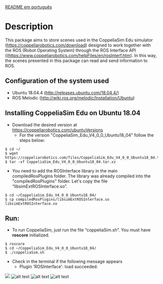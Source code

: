 [README em português](https://github.com/marco-teixeira/Scenes-ROS-CoppeliaSim/blob/master/README-pt.md)


Description
=================================

This package aims to store scenes used in the CoppeliaSim Edu simulator (https://coppeliarobotics.com/download) designed to work together with the ROS (Robot Operating System) through the ROS Interface API ((https://www.coppeliarobotics.com/helpFiles/en/rosInterf.htm). In this way, the scenes presented in this package can read and send information to ROS.

Configuration of the system used
--------------------------------

* Ubuntu 18.04.4 (http://releases.ubuntu.com/18.04.4/)
* ROS Melodic (http://wiki.ros.org/melodic/Installation/Ubuntu)



Installing CoppeliaSim Edu on Ubuntu 18.04
--------------------------------
* Download the desired version at https://coppeliarobotics.com/ubuntuVersions
  - For the version "CoppeliaSim_Edu_V4_0_0_Ubuntu18_04" follow the steps below:

```
$ cd ~/ 
$ wget https://coppeliarobotics.com/files/CoppeliaSim_Edu_V4_0_0_Ubuntu18_04.tar.xz 
$ tar -xf CoppeliaSim_Edu_V4_0_0_Ubuntu18_04.tar.xz 
```

* You need to add the ROSInterface library in the main compiledRosPlugins folder. The library was already compiled into the "compiledRosPlugins" folder. Let's copy the file “libsimExtROSInterface.so”.

```
$ cd ~/CoppeliaSim_Edu_V4_0_0_Ubuntu18_04/
$ cp compiledRosPlugins/libsimExtROSInterface.so libsimExtROSInterface.so
```

Run:
-------------------------------

* To run CoppeliaSim, just run the file “coppeliaSim.sh”. You must have **roscore** initialized.

```
$ roscore
$ cd ~/CoppeliaSim_Edu_V4_0_0_Ubuntu18_04/
$ ./coppeliaSim.sh
```

* Check in the terminal if the following message appears
  - Plugin 'ROSInterface': load succeeded.

![](https://github.com/marco-teixeira/Scenes-ROS-CoppeliaSim/blob/master/images/img1.png)
![alt text](https://github.com/marco-teixeira/Scenes-ROS-CoppeliaSim/blob/master/images/img2.png)
![alt text](https://github.com/marco-teixeira/Scenes-ROS-CoppeliaSim/blob/master/images/img3.png)
![alt text](https://github.com/marco-teixeira/Scenes-ROS-CoppeliaSim/blob/master/images/img4.png)







